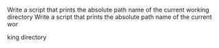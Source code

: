 Write a script that prints the absolute path name of the current working directory
Write a script that prints the absolute path name of the current wor

king directory
